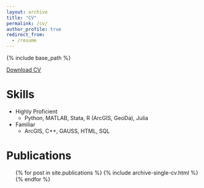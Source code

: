 ```yaml
---
layout: archive
title: "CV"
permalink: /cv/
author_profile: true
redirect_from:
  - /resume
---
```


{% include base_path %}

[Download CV](https://tteclinc.github.io/peilinyang//files/CV.pdf)
  
Skills
======
* Highly Proficient
  * Python, MATLAB, Stata, R (ArcGIS, GeoDa), Julia
* Familiar
  * ArcGIS, C++, GAUSS, HTML, SQL
 
Publications
======
  <ul>{% for post in site.publications %}
    {% include archive-single-cv.html %}
  {% endfor %}</ul>
  
  
